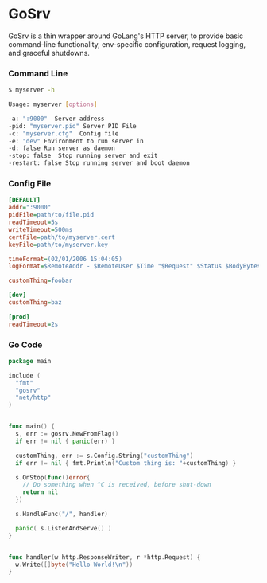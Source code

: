 # GoSrv

GoSrv is a thin wrapper around GoLang's HTTP server, to provide basic
command-line functionality, env-specific configuration, request logging,
and graceful shutdowns.

### Command Line

```Bash
$ myserver -h

Usage: myserver [options]

-a: ":9000"  Server address
-pid: "myserver.pid" Server PID File
-c: "myserver.cfg"  Config file
-e: "dev" Environment to run server in
-d: false Run server as daemon
-stop: false  Stop running server and exit
-restart: false Stop running server and boot daemon
```


### Config File

```ini
[DEFAULT]
addr=":9000"
pidFile=path/to/file.pid
readTimeout=5s
writeTimeout=500ms
certFile=path/to/myserver.cert
keyFile=path/to/myserver.key

timeFormat=(02/01/2006 15:04:05)
logFormat=$RemoteAddr - $RemoteUser $Time "$Request" $Status $BodyBytes

customThing=foobar

[dev]
customThing=baz

[prod]
readTimeout=2s

```


### Go Code


```Go
package main

include (
  "fmt"
  "gosrv"
  "net/http"
)


func main() {
  s, err := gosrv.NewFromFlag()
  if err != nil { panic(err) }

  customThing, err := s.Config.String("customThing")
  if err != nil { fmt.Println("Custom thing is: "+customThing) }

  s.OnStop(func()error{
    // Do something when ^C is received, before shut-down
    return nil
  })

  s.HandleFunc("/", handler)

  panic( s.ListenAndServe() )
}


func handler(w http.ResponseWriter, r *http.Request) {
  w.Write([]byte("Hello World!\n"))
}
```
